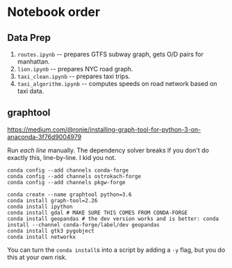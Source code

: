 # Notebook order

## Data Prep
1. `routes.ipynb` -- prepares GTFS subway graph, gets O/D pairs for manhattan.
2. `lion.ipynb` -- prepares NYC road graph.
3. `taxi_clean.ipynb` -- prepares taxi trips.
4. `taxi_algorithm.ipynb` -- computes speeds on road network based on taxi data.


## graphtool
https://medium.com/@ronie/installing-graph-tool-for-python-3-on-anaconda-3f76d9004979


Run *each line*  manually. The dependency solver breaks if you don't do exactly this, line-by-line. I kid you not.

```
conda config --add channels conda-forge
conda config --add channels ostrokach-forge
conda config --add channels pkgw-forge
```

```
conda create --name graphtool python=3.6
conda install graph-tool=2.26
conda install ipython
conda install gdal # MAKE SURE THIS COMES FROM CONDA-FORGE
conda install geopandas # the dev version works and is better: conda install --channel conda-forge/label/dev geopandas
conda install gtk3 pygobject
conda install networkx
```

You can turn the `conda install`s into a script by adding a `-y` flag, but you do this at your own risk.
